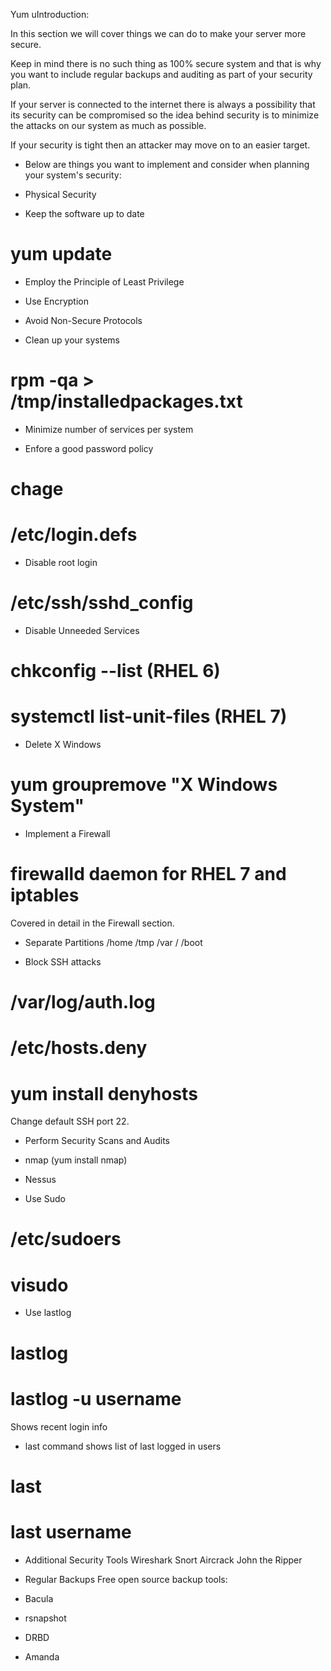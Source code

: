 Yum uIntroduction:

In this section we will cover things we can do to make
your server more secure.

Keep in mind there is no such thing as 100% secure
system and that is why you want to include regular
backups and auditing as part of your security plan.

If your server is connected to the internet there is
always a possibility that its security can be compromised
so the idea behind security is to minimize the attacks
on our system as much as possible.

If your security is tight then an attacker may move on
to an easier target.


- Below are things you want to implement and consider when
planning your system's security:


- Physical Security

- Keep the software up to date
# yum update

- Employ the Principle of Least Privilege

- Use Encryption

- Avoid Non-Secure Protocols

- Clean up your systems
# rpm -qa > /tmp/installedpackages.txt

- Minimize number of services per system

- Enfore a good password policy
# chage
# /etc/login.defs

- Disable root login
# /etc/ssh/sshd_config

- Disable Unneeded Services
# chkconfig  --list   (RHEL 6)
# systemctl list-unit-files (RHEL 7)

- Delete X Windows
# yum groupremove "X Windows System"

- Implement a Firewall
# firewalld daemon for RHEL 7 and iptables
Covered in detail in the Firewall section.

- Separate Partitions
/home
/tmp
/var
/
/boot

- Block SSH attacks

# /var/log/auth.log
# /etc/hosts.deny
# yum install denyhosts
Change default SSH port 22.


- Perform Security Scans and Audits

 - nmap (yum install nmap)
 - Nessus


- Use Sudo
# /etc/sudoers
# visudo


- Use lastlog
# lastlog
# lastlog -u username

Shows recent login info


- last command shows list of last logged in users
# last
# last username


- Additional Security Tools
Wireshark
Snort
Aircrack
John the Ripper


- Regular Backups
Free open source backup tools:
- Bacula
- rsnapshot
- DRBD
- Amanda






























